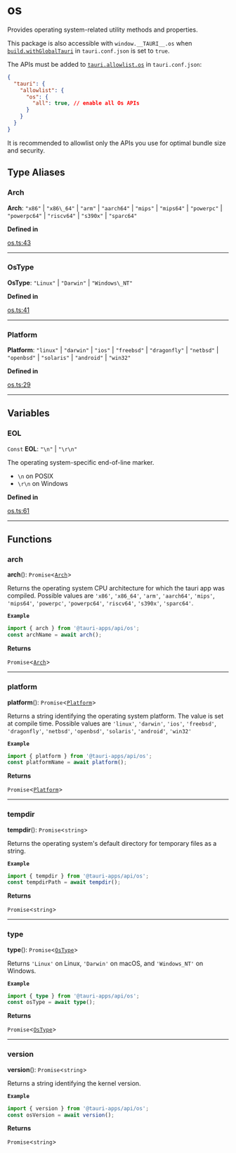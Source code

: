# os

Provides operating system-related utility methods and properties.

This package is also accessible with `window.__TAURI__.os` when [`build.withGlobalTauri`](https://tauri.app/v1/api/config/#buildconfig.withglobaltauri) in `tauri.conf.json` is set to `true`.

The APIs must be added to [`tauri.allowlist.os`](https://tauri.app/v1/api/config/#allowlistconfig.os) in `tauri.conf.json`:
```json
{
  "tauri": {
    "allowlist": {
      "os": {
        "all": true, // enable all Os APIs
      }
    }
  }
}
```
It is recommended to allowlist only the APIs you use for optimal bundle size and security.

## Type Aliases

### Arch

 **Arch**: `"x86"` \| `"x86\_64"` \| `"arm"` \| `"aarch64"` \| `"mips"` \| `"mips64"` \| `"powerpc"` \| `"powerpc64"` \| `"riscv64"` \| `"s390x"` \| `"sparc64"`

**Defined in** 

[os.ts:43](https://github.com/tauri-apps/tauri/blob/a5f2945d/tooling/api/src/os.ts#L43)

---

### OsType

 **OsType**: `"Linux"` \| `"Darwin"` \| `"Windows\_NT"`

**Defined in** 

[os.ts:41](https://github.com/tauri-apps/tauri/blob/a5f2945d/tooling/api/src/os.ts#L41)

---

### Platform

 **Platform**: `"linux"` \| `"darwin"` \| `"ios"` \| `"freebsd"` \| `"dragonfly"` \| `"netbsd"` \| `"openbsd"` \| `"solaris"` \| `"android"` \| `"win32"`

**Defined in** 

[os.ts:29](https://github.com/tauri-apps/tauri/blob/a5f2945d/tooling/api/src/os.ts#L29)

---

## Variables

### EOL

`Const` **EOL**: `"\n"` \| `"\r\n"`

The operating system-specific end-of-line marker.
- `\n` on POSIX
- `\r\n` on Windows

**Defined in** 

[os.ts:61](https://github.com/tauri-apps/tauri/blob/a5f2945d/tooling/api/src/os.ts#L61)

---

## Functions

### arch

**arch**(): `Promise`<[`Arch`](os.md#arch)\>

Returns the operating system CPU architecture for which the tauri app was compiled.
Possible values are `'x86'`, `'x86_64'`, `'arm'`, `'aarch64'`, `'mips'`, `'mips64'`, `'powerpc'`, `'powerpc64'`, `'riscv64'`, `'s390x'`, `'sparc64'`.

**`Example`**

```typescript
import { arch } from '@tauri-apps/api/os';
const archName = await arch();
```

**Returns**

`Promise`<[`Arch`](os.md#arch)\>

---

### platform

**platform**(): `Promise`<[`Platform`](os.md#platform)\>

Returns a string identifying the operating system platform.
The value is set at compile time. Possible values are `'linux'`, `'darwin'`, `'ios'`, `'freebsd'`, `'dragonfly'`, `'netbsd'`, `'openbsd'`, `'solaris'`, `'android'`, `'win32'`

**`Example`**

```typescript
import { platform } from '@tauri-apps/api/os';
const platformName = await platform();
```

**Returns**

`Promise`<[`Platform`](os.md#platform)\>

---

### tempdir

**tempdir**(): `Promise`<`string`\>

Returns the operating system's default directory for temporary files as a string.

**`Example`**

```typescript
import { tempdir } from '@tauri-apps/api/os';
const tempdirPath = await tempdir();
```

**Returns**

`Promise`<`string`\>

---

### type

**type**(): `Promise`<[`OsType`](os.md#ostype)\>

Returns `'Linux'` on Linux, `'Darwin'` on macOS, and `'Windows_NT'` on Windows.

**`Example`**

```typescript
import { type } from '@tauri-apps/api/os';
const osType = await type();
```

**Returns**

`Promise`<[`OsType`](os.md#ostype)\>

---

### version

**version**(): `Promise`<`string`\>

Returns a string identifying the kernel version.

**`Example`**

```typescript
import { version } from '@tauri-apps/api/os';
const osVersion = await version();
```

**Returns**

`Promise`<`string`\>
